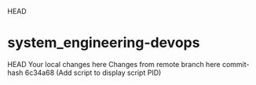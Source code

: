  HEAD
# system_engineering-devops
 HEAD
Your local changes here
Changes from remote branch here
 commit-hash
 6c34a68 (Add script to display script PID)
